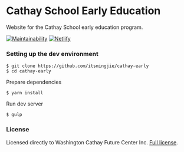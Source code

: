 # Cathay School Early Education
Website for the Cathay School early education program.

[![Maintainability](https://api.codeclimate.com/v1/badges/3609e3ae0c4934bb8860/maintainability)](https://codeclimate.com/github/itsmingjie/cathay-early/maintainability) [![Netlify](https://img.shields.io/badge/Netlify-blue.svg?logo=netlify&style=flat&colorB=313D3E)](https://app.netlify.com/sites/cathay-early/)

### Setting up the dev environment

    $ git clone https://github.com/itsmingjie/cathay-early
    $ cd cathay-early

Prepare dependencies

    $ yarn install

Run dev server

    $ gulp


### License
Licensed directly to Washington Cathay Future Center Inc. [Full license](LICENSE).
